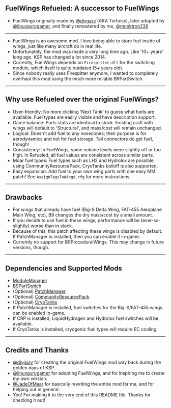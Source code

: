## FuelWings Refueled: A successor to FuelWings

- FuelWings originally made by [@diygary](https://github.com/diygary) (AKA Tortoise), later adopted by [@linuxgurugamer](https://github.com/linuxgurugamer), and finally remastered by me, [@munktron239](https://github.com/munktron239)

-------------------------------------------------------------------------------------------------------------------------------------------------

- FuelWings is an awesome mod. I love being able to store fuel inside of wings, just like many aircraft do in real life.
- Unfortunately, the mod was made a very long time ago. Like '10+ years' long ago. KSP has changed a lot since 2014.
- Currently, FuelWings depends on ``Firespitter.dll`` for the switching module, which itself is quite outdated (5+ years old).
- Since nobody really uses Firespitter anymore, I wanted to completely overhaul this mod using the much more reliable B9PartSwitch.

-------------------------------------------------------------------------------------------------------------------------------------------------

## Why use Refueled over the original FuelWings?

- User-friendly: No more clicking 'Next Tank' to guess what fuels are available. Fuel types are easily visible and have description support.
- Game balance: Parts stats are identical to stock. Existing craft with wings will default to 'Structural', and mass/cost will remain unchanged.
- Logical: Doesn't add fuel to any nosecones; their purpose is for aerodynamics and not for fuel storage. Tail connectors do get fuel, though!
- Consistency: In FuelWings, some volume levels were slightly off or too high. In Refueled, all fuel values are consistent across similar parts.
- Moar fuel types: Fuel types such as LH2 and Hydrolox are possible using CommunityResourcePack. CryoTanks boiloff is also supported.
- Easy expansion: Add fuel to your own wing parts with one easy MM patch! See ``AssignTagsToWings.cfg`` for more instructions.

-------------------------------------------------------------------------------------------------------------------------------------------------

## Drawbacks

- For wings that already have fuel (Big-S Delta Wing, FAT-455 Aeroplane Main Wing, etc), B9 changes the dry mass/cost by a small amount.
- If you decide to use fuel in these wings, performance will be (ever-so-slightly) worse than in stock.
- Because of this, this patch affecting these wings is disabled by default. If PatchManager is installed, then you can enable it in-game.
- Currently no support for B9ProceduralWings. This may change in future versions, though.

-------------------------------------------------------------------------------------------------------------------------------------------------

## Dependencies and Supported Mods

- [ModuleManager](https://forum.kerbalspaceprogram.com/topic/50533-18x-112x-module-manager-423-july-03th-2023-fireworks-season/)
- [B9PartSwitch](http://forum.kerbalspaceprogram.com/index.php?showtopic=140541)
- (Optional) [PatchManager](https://forum.kerbalspaceprogram.com/topic/163072-112x-patchmanager/)
- (Optional) [CommunityResourcePack](https://forum.kerbalspaceprogram.com/index.php?/topic/83007-*)
- (Optional) [CryoTanks](https://forum.kerbalspaceprogram.com/topic/195042-112x-cryotanks-liquid-hydrogen-storage-and-management-aug-13-2024/)
- If PatchManager is installed, fuel switches for the Big-S/FAT-455 wings can be enabled in-game.
- If CRP is installed, LiquidHydrogen and Hydrolox fuel switches will be available.
- If CryoTanks is installed, cryogenic fuel types will require EC cooling.

-------------------------------------------------------------------------------------------------------------------------------------------------

## Credits and Thanks

- [@diygary](https://github.com/diygary) for creating the original FuelWings mod way back during the golden days of KSP.
- [@linuxgurugamer](https://github.com/linuxgurugamer) for adopting FuelWings, and for inspiring me to create my own version.
- [@JadeOfMaar](https://github.com/jadeofmaar) for basically rewriting the entire mod for me, and for helping out in general.
- You! For making it to the very end of this README file. Thanks for checking it out!
